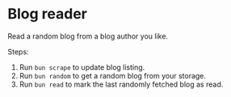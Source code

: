 # Blog reader

Read a random blog from a blog author you like.

Steps:

1. Run `bun scrape` to update blog listing.
2. Run `bun random` to get a random blog from your storage.
3. Run `bun read` to mark the last randomly fetched blog as read.

